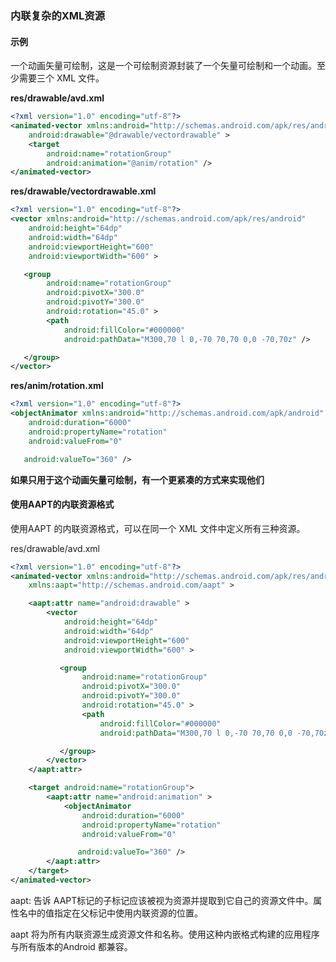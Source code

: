 ### 内联复杂的XML资源

#### 示例

一个动画矢量可绘制，这是一个可绘制资源封装了一个矢量可绘制和一个动画。至少需要三个 XML 文件。

**res/drawable/avd.xml**

```xml
<?xml version="1.0" encoding="utf-8"?>
<animated-vector xmlns:android="http://schemas.android.com/apk/res/android"
    android:drawable="@drawable/vectordrawable" >
    <target
        android:name="rotationGroup"
        android:animation="@anim/rotation" />
</animated-vector>
```

**res/drawable/vectordrawable.xml**

```xml
<?xml version="1.0" encoding="utf-8"?>
<vector xmlns:android="http://schemas.android.com/apk/res/android"
    android:height="64dp"
    android:width="64dp"
    android:viewportHeight="600"
    android:viewportWidth="600" >

   <group
        android:name="rotationGroup"
        android:pivotX="300.0"
        android:pivotY="300.0"
        android:rotation="45.0" >
        <path
            android:fillColor="#000000"
            android:pathData="M300,70 l 0,-70 70,70 0,0 -70,70z" />

   </group>
</vector>
```

**res/anim/rotation.xml**

```xml
<?xml version="1.0" encoding="utf-8"?>
<objectAnimator xmlns:android="http://schemas.android.com/apk/android"
    android:duration="6000"
    android:propertyName="rotation"
    android:valueFrom="0"

   android:valueTo="360" />
```

**如果只用于这个动画矢量可绘制，有一个更紧凑的方式来实现他们**

#### 使用AAPT的内联资源格式

使用AAPT 的内联资源格式，可以在同一个 XML 文件中定义所有三种资源。

res/drawable/avd.xml

```xml
<?xml version="1.0" encoding="utf-8"?>
<animated-vector xmlns:android="http://schemas.android.com/apk/res/android"
    xmlns:aapt="http://schemas.android.com/aapt" >

    <aapt:attr name="android:drawable" >
        <vector
            android:height="64dp"
            android:width="64dp"
            android:viewportHeight="600"
            android:viewportWidth="600" >

           <group
                android:name="rotationGroup"
                android:pivotX="300.0"
                android:pivotY="300.0"
                android:rotation="45.0" >
                <path
                    android:fillColor="#000000"
                    android:pathData="M300,70 l 0,-70 70,70 0,0 -70,70z" />

           </group>
        </vector>
    </aapt:attr>

    <target android:name="rotationGroup">
        <aapt:attr name="android:animation" >
            <objectAnimator
                android:duration="6000"
                android:propertyName="rotation"
                android:valueFrom="0"

               android:valueTo="360" />
        </aapt:attr>
    </target>
</animated-vector>
```

aapt: 告诉 AAPT标记的子标记应该被视为资源并提取到它自己的资源文件中。属性名中的值指定在父标记中使用内联资源的位置。

aapt 将为所有内联资源生成资源文件和名称。使用这种内嵌格式构建的应用程序与所有版本的Android 都兼容。